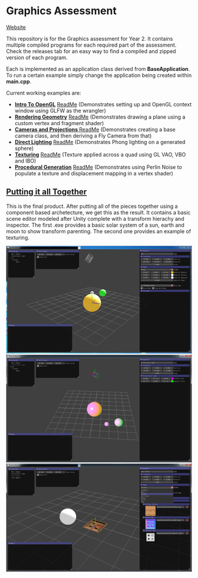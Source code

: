 # Graphics Assessment

[Website](https://bennybroseph.github.io/OpenGL_Graphics_Assessment/)

This repository is for the Graphics assessment for Year 2. It contains multiple compiled programs for each required part of the assessment. Check the releases tab for an easy way to find a compiled and zipped version of each program.

Each is implemented as an application class derived from <b>BaseApplication</b>. To run a certain example simply change the application being created within <b>main.cpp</b>.

Current working examples are:

- [<b>Intro To OpenGL</b>](https://github.com/bennybroseph/Year-2/releases/tag/1.0) [ReadMe](https://docs.google.com/document/d/1IJtbUiv4CHTNCCFirTcbIrJLG3M_SDe69oCyLwc9VXA/edit?usp=sharing) (Demonstrates setting up and OpenGL context window using GLFW as the wrangler)
- [<b>Rendering Geometry</b>](https://github.com/bennybroseph/Year-2/releases/tag/2.0) [ReadMe](https://docs.google.com/document/d/1CiJHh5O7DcQRhr8fZIBz0Rn27rjLUC5KNMHLDtJHbd0/edit?usp=sharing) (Demonstrates drawing a plane using a custom vertex and fragment shader)
- [<b>Cameras and Projections </b>](https://github.com/bennybroseph/Year-2/releases/tag/3.0) [ReadMe](https://docs.google.com/document/d/1a_Q5JioL1uQwTnFrGCcOtHEKER8AlBrvRzfOq5VKiBY/edit?usp=sharing) (Demonstrates creating a base camera class, and then deriving a Fly Camera from that)
- [<b>Direct Lighting</b>](https://github.com/bennybroseph/Year-2/releases/tag/4.0) [ReadMe](https://docs.google.com/document/d/1psDq-5ZGS4HmRJM-wTsZh7sAoNPN571RmVKBRjApkb8/edit?usp=sharing) (Demonstrates Phong lighting on a generated sphere)
- [<b>Texturing</b>](https://github.com/bennybroseph/Year-2/releases/tag/5.0) [ReadMe](https://docs.google.com/document/d/1hLMMU4T2_JenmmOphJ3VL_8IbrAM5NkgmmPMXekbGME/edit?usp=sharing) (Texture applied across a quad using GL VAO, VBO and IBO)
- [<b>Procedural Generation</b>](https://github.com/bennybroseph/Year-2/releases/tag/6.0) [ReadMe](https://docs.google.com/document/d/1psDq-5ZGS4HmRJM-wTsZh7sAoNPN571RmVKBRjApkb8/edit?usp=sharing) (Demonstrates using Perlin Noise to populate a texture and displacement mapping in a vertex shader)

## [<b>Putting it all Together</b>](https://github.com/bennybroseph/Year-2/releases/tag/Final)
This is the final product. After putting all of the pieces together using a component based archetecture, we get this as the result. It contains a basic scene editor modeled after Unity complete with a transform hierachy and inspector. The first .exe provides a basic solar system of a sun, earth and moon to show transform parenting. The second one provides an example of texturing.

![Alt text](Images/SolarSystemSun.PNG?raw=true)
![Alt text](Images/SolarSystemDirectionalLight.PNG?raw=true)
![Alt text](Images/ShaderTexture.PNG?raw=true)
